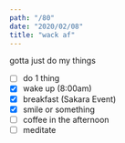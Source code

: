 ```yaml
---
path: "/80"
date: "2020/02/08"
title: "wack af"
---
```


gotta just do my things

- [ ] do 1 thing
- [x] wake up (8:00am)
- [x] breakfast (Sakara Event)
- [x] smile or something
- [ ] coffee in the afternoon
- [ ] meditate
